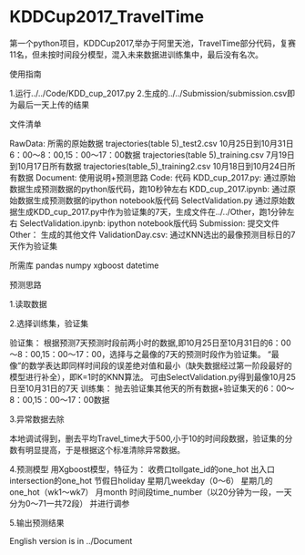 # KDDCup2017_TravelTime
第一个python项目，KDDCup2017,举办于阿里天池，TravelTime部分代码，复赛11名，但未按时间段分模型，混入未来数据进训练集中，最后没有名次。

使用指南

1.运行../../Code/KDD_cup_2017.py
2.生成的../../Submission/submission.csv即为最后一天上传的结果


文件清单

RawData: 所需的原始数据
	trajectories(table 5)_test2.csv 10月25日到10月31日6：00～8：00,15：00～17：00数据
	trajectories(table 5)_training.csv 7月19日到10月17日所有数据
	trajectories(table_5)_training2.csv 10月18日到10月24日所有数据
Document: 使用说明+预测思路
Code: 代码
	KDD_cup_2017.py: 通过原始数据生成预测数据的python版代码，跑10秒钟左右
	KDD_cup_2017.ipynb: 通过原始数据生成预测数据的ipython notebook版代码
        SelectValidation.py 通过原始数据生成KDD_cup_2017.py中作为验证集的7天，生成文件在../../Other，跑1分钟左右
	SelectValidation.ipynb: ipython notebook版代码
Submission: 提交文件
Other： 生成的其他文件
        ValidationDay.csv: 通过KNN选出的最像预测目标日的7天作为验证集


所需库
pandas
numpy
xgboost
datetime



预测思路

1.读取数据


2.选择训练集，验证集

验证集：
根据预测7天预测时段前两小时的数据,即10月25日至10月31日的6：00～8：00,15：00～17：00，选择与之最像的7天的预测时段作为验证集。
“最像”的数学表达即同样时间段的误差绝对值和最小（缺失数据经过第一阶段最好的模型进行补全），即K=1时的KNN算法。
可由SelectValidation.py得到最像10月25日至10月31日的7天
训练集：
抛去验证集其他天的所有数据+验证集天的6：00～8：00,15：00～17：00数据



3.异常数据去除

本地调试得到，删去平均Travel_time大于500,小于10的时间段数据，验证集的分数有明显提高，于是根据这个标准清除异常数据。



4.预测模型
用Xgboost模型，特征为：
	收费口tollgate_id的one_hot
	出入口intersection的one_hot
	节假日holiday
	星期几weekday（0～6）
        星期几的one_hot（wk1～wk7）
        月month
        时间段time_number（以20分钟为一段，一天分为0～71一共72段）
并进行调参



5.输出预测结果



English version is in ../Document

